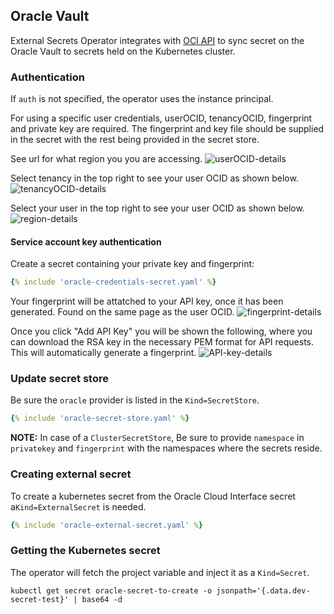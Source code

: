 ## Oracle Vault

External Secrets Operator integrates with [OCI API](https://github.com/oracle/oci-go-sdk) to sync secret on the Oracle Vault to secrets held on the Kubernetes cluster.

### Authentication

If `auth` is not specified, the operator uses the instance principal.

For using a specific user credentials, userOCID, tenancyOCID, fingerprint and private key are required.
The fingerprint and key file should be supplied in the secret with the rest being provided in the secret store.

See url for what region you you are accessing.
![userOCID-details](./pictures/screenshot_region.png)

Select tenancy in the top right to see your user OCID as shown below.
![tenancyOCID-details](./pictures/tenancy.png)

Select your user in the top right to see your user OCID as shown below.
![region-details](./pictures/screenshot_user_OCID.png)


#### Service account key authentication

Create a secret containing your private key and fingerprint:

```yaml
{% include 'oracle-credentials-secret.yaml' %}
```

Your fingerprint will be attatched to your API key, once it has been generated. Found on the same page as the user OCID.
![fingerprint-details](./pictures/screenshot_fingerprint.png)

Once you click "Add API Key" you will be shown the following, where you can download the RSA key in the necessary PEM format for API requests.
This will automatically generate a fingerprint.
![API-key-details](./pictures/screenshot_API_key.png)

### Update secret store
Be sure the `oracle` provider is listed in the `Kind=SecretStore`.

```yaml
{% include 'oracle-secret-store.yaml' %}
```

**NOTE:** In case of a `ClusterSecretStore`, Be sure to provide `namespace` in `privatekey` and `fingerprint` with the namespaces where the secrets reside.
### Creating external secret

To create a kubernetes secret from the Oracle Cloud Interface secret a`Kind=ExternalSecret` is needed.

```yaml
{% include 'oracle-external-secret.yaml' %}
```


### Getting the Kubernetes secret
The operator will fetch the project variable and inject it as a `Kind=Secret`.
```
kubectl get secret oracle-secret-to-create -o jsonpath='{.data.dev-secret-test}' | base64 -d
```
